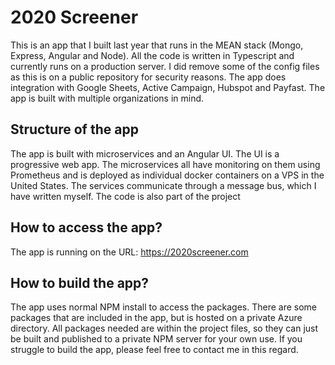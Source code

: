 # 2020 Screener

This is an app that I built last year that runs in the MEAN stack (Mongo, Express, Angular and Node). All the code is written in Typescript and currently runs on a production server. I did remove some of the config files as this is on a public repository for security reasons. The app does integration with Google Sheets, Active Campaign, Hubspot and Payfast. The app is built with multiple organizations in mind.

## Structure of the app

The app is built with microservices and an Angular UI. The UI is a progressive web app. The microservices all have monitoring on them using Prometheus and is deployed as individual docker containers on a VPS in the United States. The services communicate through a message bus, which I have written myself. The code is also part of the project

## How to access the app?

The app is running on the URL: https://2020screener.com

## How to build the app?

The app uses normal NPM install to access the packages. There are some packages that are included in the app, but is hosted on a private Azure directory. All packages needed are within the project files, so they can just be built and published to a private NPM server for your own use. If you struggle to build the app, please feel free to contact me in this regard.